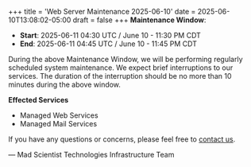 +++
title = 'Web Server Maintenance 2025-06-10'
date = 2025-06-10T13:08:02-05:00
draft = false
+++
**Maintenance Window**:

* **Start**: 2025-06-11 04:30 UTC / June 10 - 11:30 PM CDT
* **End**: 2025-06-11 04:45 UTC / June 10 - 11:45 PM CDT

During the above Maintenance Window, we will be performing regularly scheduled system maintenance. We expect brief interruptions to our services. The duration of the interruption should be no more than 10 minutes during the above window.

**Effected Services**

* Managed Web Services
* Managed Mail Services

If you have any questions or concerns, please feel free to [contact us](https://madscitech.com/about/contact/).

&mdash; Mad Scientist Technologies Infrastructure Team